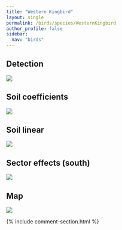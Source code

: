 ```yaml
---
title: "Western Kingbird"
layout: single
permalink: /birds/species/WesternKingbird
author_profile: false
sidebar:
  nav: "birds"
---
```


<h2>Detection</h2>

<img src="https://beallen.github.io/DevelopmentWebsite/assets/images/birds/WesternKingbird/det.jpg">

<h2>Soil coefficients</h2>

<img src="https://beallen.github.io/DevelopmentWebsite/assets/images/birds/WesternKingbird/soilhf.jpg">

<h2>Soil linear</h2>

<img src="https://beallen.github.io/DevelopmentWebsite/assets/images/birds/WesternKingbird/lin-south.jpg">

<h2>Sector effects (south)</h2>

<img src="https://beallen.github.io/DevelopmentWebsite/assets/images/birds/WesternKingbird/sector-south.jpg">

<h2>Map</h2>

<img src="https://beallen.github.io/DevelopmentWebsite/assets/images/birds/WesternKingbird/map.jpg">

{% include comment-section.html %}
